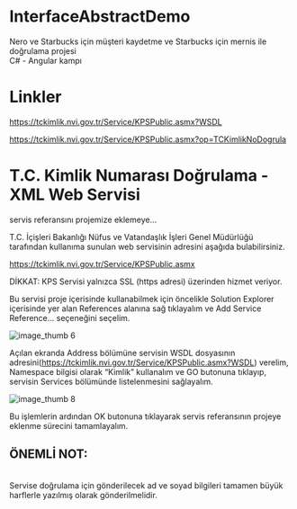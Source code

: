 # InterfaceAbstractDemo

Nero ve Starbucks için müşteri kaydetme ve Starbucks için mernis ile doğrulama projesi 
<br>
C# - Angular kampı


# Linkler

https://tckimlik.nvi.gov.tr/Service/KPSPublic.asmx?WSDL

https://tckimlik.nvi.gov.tr/Service/KPSPublic.asmx?op=TCKimlikNoDogrula

# T.C. Kimlik Numarası Doğrulama - XML Web Servisi

servis referansını projemize eklemeye…

T.C. İçişleri Bakanlığı Nüfus ve Vatandaşlık İşleri Genel Müdürlüğü tarafından kullanıma sunulan web servisinin adresini aşağıda bulabilirsiniz.

https://tckimlik.nvi.gov.tr/Service/KPSPublic.asmx

DİKKAT: KPS Servisi yalnızca SSL (https adresi) üzerinden hizmet veriyor.

Bu servisi proje içerisinde kullanabilmek için öncelikle Solution Explorer içerisinde yer alan References alanına sağ tıklayalım ve Add Service Reference… seçeneğini seçelim.

![image_thumb 6](https://user-images.githubusercontent.com/74311713/129731311-0f79d6f4-bed7-4ab2-9a51-5dcea45e674f.png)

Açılan ekranda Address bölümüne servisin WSDL dosyasının adresini(https://tckimlik.nvi.gov.tr/Service/KPSPublic.asmx?WSDL) verelim, Namespace bilgisi olarak “Kimlik” kullanalım ve GO butonuna tıklayıp, servisin Services bölümünde listelenmesini sağlayalım.
 
![image_thumb 8](https://user-images.githubusercontent.com/74311713/129731387-e578c42e-33ca-4313-ae42-46e601edbd12.png)

Bu işlemlerin ardından OK butonuna tıklayarak servis referansının projeye eklenme sürecini tamamlayalım.

## ÖNEMLİ NOT:  
<br>
Servise doğrulama için gönderilecek ad ve soyad bilgileri tamamen büyük harflerle yazılmış olarak gönderilmelidir.

